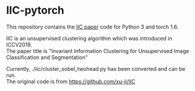# IIC-pytorch

This repository contains the [IIC paper](https://arxiv.org/abs/1807.06653) code for Python 3 and torch 1.6.

IIC is an unsupervised clustering algorithm which was introduced in ICCV2019.  
The paper title is "Invariant Information Clustering for Unsupervised Image Classification and Segmentation"

Currently, ./iic/cluster_sobel_twohead.py has been converted and can be run.  
The original code is from https://github.com/xu-ji/IIC
